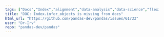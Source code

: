 ```yaml
---
tags: ["Docs","Index","alignment","data-analysis","data-science","flexible","pandas","python"]
title: "DOC: Index.infer_objects is missing from docs"
html_url: "https://github.com/pandas-dev/pandas/issues/61733"
user: "Dr-Irv"
repo: "pandas-dev/pandas"
---
```


